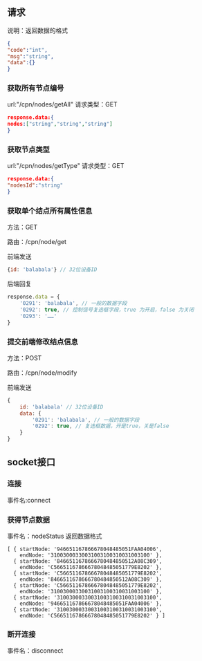 ## 请求
说明：返回数据的格式
```json
{
"code":"int",
"msg":"string",
"data":{}
}
```
### 获取所有节点编号
url:"/cpn/nodes/getAll"
请求类型：GET
```json
response.data:{
nodes:["string","string","string"]
}
```
### 获取节点类型
url:"/cpn/nodes/getType"
请求类型：GET
```json
response.data:{
"nodesId":"string"
}
```

### 获取单个结点所有属性信息

方法：GET

路由：/cpn/node/get

前端发送

```js
{id: 'balabala'} // 32位设备ID
```

后端回复

```js
response.data = {
    '0291': 'balabala', // 一般的数据字段
    '0292': true, // 控制信号复选框字段，true 为开启，false 为关闭
    '0293': '……'
}
```

### 提交前端修改结点信息

方法：POST

路由：/cpn/node/modify

前端发送

```js
{
    id: 'balabala' // 32位设备ID
    data: {
        '0291': 'balabala', // 一般的数据字段
        '0292': true, // 复选框数据，开是true，关是false
    }
}
```




## socket接口

### 连接
事件名:connect

### 获得节点数据
事件名：nodeStatus
返回数据格式
```
[ { startNode: '946651167866678048485051FAA04006',
    endNode: '31003000330031003100310031003100' },
  { startNode: '8466511678666780484850512A08C309',
    endNode: 'C56651167866678048485051779E8202' },
  { startNode: 'C56651167866678048485051779E8202',
    endNode: '8466511678666780484850512A08C309' },
  { startNode: 'C56651167866678048485051779E8202',
    endNode: '31003000330031003100310031003100' },
  { startNode: '31003000330031003100310031003100',
    endNode: '946651167866678048485051FAA04006' },
  { startNode: '31003000330031003100310031003100',
    endNode: 'C56651167866678048485051779E8202' } ]
```

### 断开连接
事件名：disconnect
